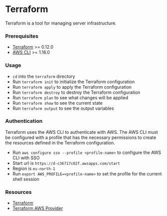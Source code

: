 # Terraform

Terraform is a tool for managing server infrastructure.

### Prerequisites

- [Terraform](https://www.terraform.io/downloads.html) >= 0.12.0
- [AWS CLI](https://docs.aws.amazon.com/cli/latest/userguide/cli-chap-install.html) >= 1.16.0

### Usage

- `cd` into the `terraform` directory
- Run `terraform init` to initialize the Terraform configuration
- Run `terraform apply` to apply the Terraform configuration
- Run `terraform destroy` to destroy the Terraform configuration
- Run `terraform plan` to see what changes will be applied
- Run `terraform show` to see the current state
- Run `terraform output` to see the output variables

### Authentication

Terraform uses the AWS CLI to authenticate with AWS. The AWS CLI must be configured with a profile that has the necessary permissions to create the resources defined in the Terraform configuration.

- Run `aws configure sso --profile <profile-name>` to configure the AWS CLI with SSO
- Start url is `https://d-c36717c02f.awsapps.com/start`
- Region is `eu-north-1`
- Run `export AWS_PROFILE=<profile-name>` to set the profile for the current shell session

### Resources

- [Terraform](https://www.terraform.io/)
- [Terraform AWS Provider](https://www.terraform.io/docs/providers/aws/index.html)
